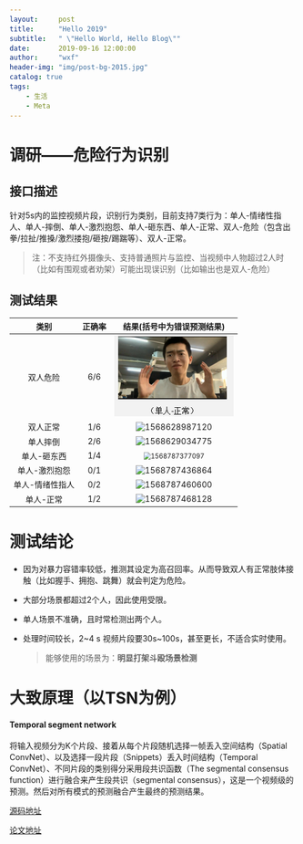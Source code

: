 ```yaml
---
layout:     post
title:      "Hello 2019"
subtitle:   " \"Hello World, Hello Blog\""
date:       2019-09-16 12:00:00
author:     "wxf"
header-img: "img/post-bg-2015.jpg"
catalog: true
tags:
    - 生活
    - Meta
---
```


# 调研——危险行为识别

## 接口描述

针对5s内的监控视频片段，识别行为类别，目前支持7类行为：单人-情绪性指人、单人-摔倒、单人-激烈抱怨、单人-砸东西、单人-正常、双人-危险（包含出拳/拉扯/推搡/激烈搂抱/砸按/踢踹等）、双人-正常。

> 注：不支持红外摄像头、支持普通照片与监控、当视频中人物超过2人时（比如有围观或者劝架）可能出现误识别（比如输出也是双人-危险）

## 测试结果

|      类别       | 正确率 |                  结果(括号中为错误预测结果)                  |
| :-------------: | :----: | :----------------------------------------------------------: |
|    双人危险     |  6/6   |           ![1568787436864](img\1568787436864.png)            |
|    双人正常     |  1/6   |         ![1568628987120](D:\桌面\1568628987120.png)          |
|    单人摔倒     |  2/6   |         ![1568629034775](D:\桌面\1568629034775.png)          |
|   单人-砸东西   |  1/4   | <img src="C:\Users\Administrator\AppData\Roaming\Typora\typora-user-images\1568787377097.png" alt="1568787377097" style="zoom: 80%;" /> |
|  单人-激烈抱怨  |  0/1   | ![1568787436864](C:\Users\Administrator\AppData\Roaming\Typora\typora-user-images\1568787436864.png) |
| 单人-情绪性指人 |  0/2   | ![1568787460600](C:\Users\Administrator\AppData\Roaming\Typora\typora-user-images\1568787460600.png) |
|    单人-正常    |  1/2   | ![1568787468128](C:\Users\Administrator\AppData\Roaming\Typora\typora-user-images\1568787468128.png) |

# 测试结论

- 因为对暴力容错率较低，推测其设定为高召回率。从而导致双人有正常肢体接触（比如握手、拥抱、跳舞）就会判定为危险。

- 大部分场景都超过2个人，因此使用受限。

- 单人场景不准确，且时常检测出两个人。

- 处理时间较长，2~4 s 视频片段要30s~100s，甚至更长，不适合实时使用。

  > 能够使用的场景为：**明显打架斗殴场景检测**

# 大致原理（以TSN为例）

#### Temporal segment network

将输入视频分为K个片段、接着从每个片段随机选择一帧丢入空间结构（Spatial ConvNet）、以及选择一段片段（Snippets）丢入时间结构（Temporal ConvNet）、不同片段的类别得分采用段共识函数（The segmental consensus function）进行融合来产生段共识（segmental consensus），这是一个视频级的预测。然后对所有模式的预测融合产生最终的预测结果。

[源码地址](https://github.com/yjxiong/temporal-segment-networks)

[论文地址](https://arxiv.org/pdf/1608.00859.pdf)


